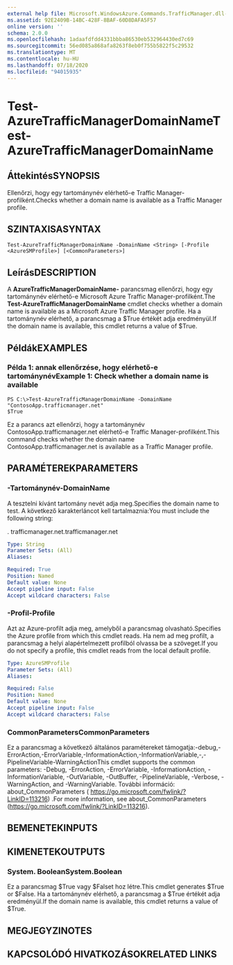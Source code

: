 ```yaml
---
external help file: Microsoft.WindowsAzure.Commands.TrafficManager.dll-Help.xml
ms.assetid: 92E2409B-14BC-428F-8BAF-60D8DAFA5F57
online version: ''
schema: 2.0.0
ms.openlocfilehash: 1adaafdfdd4331bbba86530eb532964430ed7c69
ms.sourcegitcommit: 56ed085a868afa8263f8eb0f755b5822f5c29532
ms.translationtype: MT
ms.contentlocale: hu-HU
ms.lasthandoff: 07/18/2020
ms.locfileid: "94015935"
---
```

# <span data-ttu-id="bce37-101">Test-AzureTrafficManagerDomainName</span><span class="sxs-lookup"><span data-stu-id="bce37-101">Test-AzureTrafficManagerDomainName</span></span>

## <span data-ttu-id="bce37-102">Áttekintés</span><span class="sxs-lookup"><span data-stu-id="bce37-102">SYNOPSIS</span></span>
<span data-ttu-id="bce37-103">Ellenőrzi, hogy egy tartománynév elérhető-e Traffic Manager-profilként.</span><span class="sxs-lookup"><span data-stu-id="bce37-103">Checks whether a domain name is available as a Traffic Manager profile.</span></span>

## <span data-ttu-id="bce37-104">SZINTAXISA</span><span class="sxs-lookup"><span data-stu-id="bce37-104">SYNTAX</span></span>

```
Test-AzureTrafficManagerDomainName -DomainName <String> [-Profile <AzureSMProfile>] [<CommonParameters>]
```

## <span data-ttu-id="bce37-105">Leírás</span><span class="sxs-lookup"><span data-stu-id="bce37-105">DESCRIPTION</span></span>
<span data-ttu-id="bce37-106">A **AzureTrafficManagerDomainName-** parancsmag ellenőrzi, hogy egy tartománynév elérhető-e Microsoft Azure Traffic Manager-profilként.</span><span class="sxs-lookup"><span data-stu-id="bce37-106">The **Test-AzureTrafficManagerDomainName** cmdlet checks whether a domain name is available as a Microsoft Azure Traffic Manager profile.</span></span>
<span data-ttu-id="bce37-107">Ha a tartománynév elérhető, a parancsmag a $True értékét adja eredményül.</span><span class="sxs-lookup"><span data-stu-id="bce37-107">If the domain name is available, this cmdlet returns a value of $True.</span></span>

## <span data-ttu-id="bce37-108">Példák</span><span class="sxs-lookup"><span data-stu-id="bce37-108">EXAMPLES</span></span>

### <span data-ttu-id="bce37-109">Példa 1: annak ellenőrzése, hogy elérhető-e tartománynév</span><span class="sxs-lookup"><span data-stu-id="bce37-109">Example 1: Check whether a domain name is available</span></span>
```
PS C:\>Test-AzureTrafficManagerDomainName -DomainName "ContosoApp.trafficmanager.net"
$True
```

<span data-ttu-id="bce37-110">Ez a parancs azt ellenőrzi, hogy a tartománynév ContosoApp.trafficmanager.net elérhető-e Traffic Manager-profilként.</span><span class="sxs-lookup"><span data-stu-id="bce37-110">This command checks whether the domain name ContosoApp.trafficmanager.net is available as a Traffic Manager profile.</span></span>

## <span data-ttu-id="bce37-111">PARAMÉTEREK</span><span class="sxs-lookup"><span data-stu-id="bce37-111">PARAMETERS</span></span>

### <span data-ttu-id="bce37-112">-Tartománynév</span><span class="sxs-lookup"><span data-stu-id="bce37-112">-DomainName</span></span>
<span data-ttu-id="bce37-113">A tesztelni kívánt tartomány nevét adja meg.</span><span class="sxs-lookup"><span data-stu-id="bce37-113">Specifies the domain name to test.</span></span>
<span data-ttu-id="bce37-114">A következő karakterláncot kell tartalmaznia:</span><span class="sxs-lookup"><span data-stu-id="bce37-114">You must include the following string:</span></span> 

<span data-ttu-id="bce37-115">. trafficmanager.net</span><span class="sxs-lookup"><span data-stu-id="bce37-115">.trafficmanager.net</span></span>

```yaml
Type: String
Parameter Sets: (All)
Aliases: 

Required: True
Position: Named
Default value: None
Accept pipeline input: False
Accept wildcard characters: False
```

### <span data-ttu-id="bce37-116">-Profil</span><span class="sxs-lookup"><span data-stu-id="bce37-116">-Profile</span></span>
<span data-ttu-id="bce37-117">Azt az Azure-profilt adja meg, amelyből a parancsmag olvasható.</span><span class="sxs-lookup"><span data-stu-id="bce37-117">Specifies the Azure profile from which this cmdlet reads.</span></span> <span data-ttu-id="bce37-118">Ha nem ad meg profilt, a parancsmag a helyi alapértelmezett profilból olvassa be a szöveget.</span><span class="sxs-lookup"><span data-stu-id="bce37-118">If you do not specify a profile, this cmdlet reads from the local default profile.</span></span>

```yaml
Type: AzureSMProfile
Parameter Sets: (All)
Aliases: 

Required: False
Position: Named
Default value: None
Accept pipeline input: False
Accept wildcard characters: False
```

### <span data-ttu-id="bce37-119">CommonParameters</span><span class="sxs-lookup"><span data-stu-id="bce37-119">CommonParameters</span></span>
<span data-ttu-id="bce37-120">Ez a parancsmag a következő általános paramétereket támogatja:-debug,-ErrorAction,-ErrorVariable,-InformationAction,-InformationVariable,-,-PipelineVariable-WarningAction</span><span class="sxs-lookup"><span data-stu-id="bce37-120">This cmdlet supports the common parameters: -Debug, -ErrorAction, -ErrorVariable, -InformationAction, -InformationVariable, -OutVariable, -OutBuffer, -PipelineVariable, -Verbose, -WarningAction, and -WarningVariable.</span></span> <span data-ttu-id="bce37-121">További információ: about_CommonParameters ( https://go.microsoft.com/fwlink/?LinkID=113216) .</span><span class="sxs-lookup"><span data-stu-id="bce37-121">For more information, see about_CommonParameters (https://go.microsoft.com/fwlink/?LinkID=113216).</span></span>

## <span data-ttu-id="bce37-122">BEMENETEK</span><span class="sxs-lookup"><span data-stu-id="bce37-122">INPUTS</span></span>

## <span data-ttu-id="bce37-123">KIMENETEK</span><span class="sxs-lookup"><span data-stu-id="bce37-123">OUTPUTS</span></span>

### <span data-ttu-id="bce37-124">System. Boolean</span><span class="sxs-lookup"><span data-stu-id="bce37-124">System.Boolean</span></span>
<span data-ttu-id="bce37-125">Ez a parancsmag $True vagy $Falset hoz létre.</span><span class="sxs-lookup"><span data-stu-id="bce37-125">This cmdlet generates $True or $False.</span></span>
<span data-ttu-id="bce37-126">Ha a tartománynév elérhető, a parancsmag a $True értékét adja eredményül.</span><span class="sxs-lookup"><span data-stu-id="bce37-126">If the domain name is available, this cmdlet returns a value of $True.</span></span>

## <span data-ttu-id="bce37-127">MEGJEGYZI</span><span class="sxs-lookup"><span data-stu-id="bce37-127">NOTES</span></span>

## <span data-ttu-id="bce37-128">KAPCSOLÓDÓ HIVATKOZÁSOK</span><span class="sxs-lookup"><span data-stu-id="bce37-128">RELATED LINKS</span></span>

